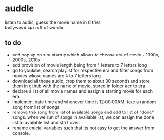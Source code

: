 # auddle
listen to audio, guess the movie name in 6 tries<br>bollywood spin off of wordle

## to do 
* add pop up on site startup which allows to choose era of movie - 1990s, 2000s, 2010s
* add provision of movie length being from 4 letters to 7 letters long
* go to youtube, search playlist for respective era and filter songs from movies whose names are 4 to 7 letters long
* download all those audio, crop them to about 30 seconds and store them in github with the name of movie, stored in folder acc to era
* declare a list of all movie names and assign a starting movie for each era
* implement date time and whenever time is 12:00:00AM, take a random song from list of songs
* remove this song from list of available songs and add to list of "done" songs. when we run of songs in available list, we can assign the done list to available list and start over.
* rename crucial variables such that its not easy to get the answer from console.
